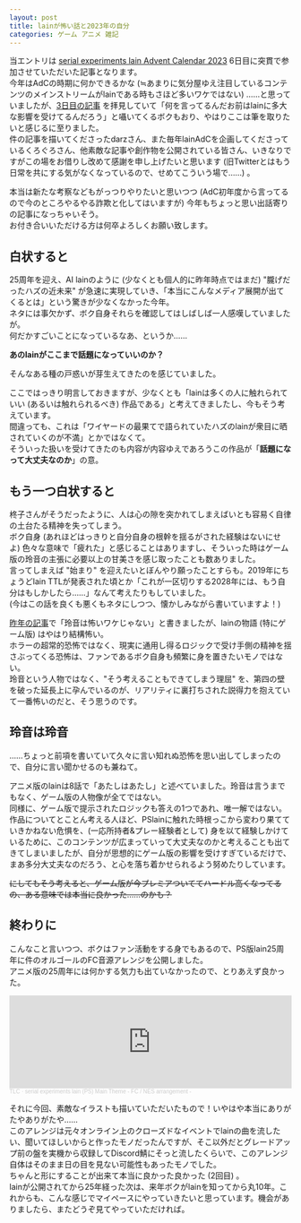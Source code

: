 ```yaml
---
layout: post
title: lainが怖い話と2023年の自分
categories: ゲーム アニメ 雑記
---
```


当エントリは [serial experiments lain Advent Calendar 2023][Ref1] 6日目に突貫で参加させていただいた記事となります。  
今年はAdCの時期に何かできるかな (≒あまりに気分屋ゆえ注目しているコンテンツのメインストリームがlainである時もさほど多いワケではない) ……と思っていましたが、[3日目の記事][Ref2] を拝見していて「何を言ってるんだお前はlainに多大な影響を受けてるんだろう」と囁いてくるボクもおり、やはりここは筆を取りたいと感じるに至りました。  
件の記事を描いてくださったdarzさん、また毎年lainAdCを企画してくださっているくろぐろさん、他素敵な記事や創作物を公開されている皆さん、いきなりですがこの場をお借りし改めて感謝を申し上げたいと思います (旧Twitterとはもう日常を共にする気がなくなっているので、せめてこういう場で……) 。

本当は新たな考察などもがっつりやりたいと思いつつ (AdC初年度から言ってるので今のところやるやる詐欺と化してはいますが) 今年もちょっと思い出話寄りの記事になっちゃいそう。  
お付き合いいただける方は何卒よろしくお願い致します。

## 白状すると

25周年を迎え、AI lainのように (少なくとも個人的に昨年時点ではまだ) "朧げだったハズの近未来" が急速に実現していき、「本当にこんなメディア展開が出てくるとは」という驚きが少なくなかった今年。  
ネタには事欠かず、ボク自身それらを確認してはしばしば一人感嘆していましたが。  
何だかすごいことになっているなあ、というか……

**あのlainがここまで話題になっていいのか？**

そんなある種の戸惑いが芽生えてきたのを感じていました。

ここではっきり明言しておきますが、少なくとも「lainは多くの人に触れられていい (あるいは触れられるべき) 作品である」と考えてきましたし、今もそう考えています。  
間違っても、これは「ワイヤードの最果てで語られていたハズのlainが衆目に晒されていくのが不満」とかではなくて。  
そういった扱いを受けてきたのも内容が内容ゆえであろうこの作品が「**話題になって大丈夫なのか**」の意。

## もう一つ白状すると

柊子さんがそうだったように、人は心の隙を突かれてしまえばいとも容易く自律の土台たる精神を失ってしまう。  
ボク自身 (あれほどはっきりと自分自身の根幹を揺るがされた経験はないにせよ) 色々な意味で「疲れた」と感じることはありますし、そういった時はゲーム版の玲音の主張に必要以上の甘美さを感じ取ったことも数ありました。  
言ってしまえば "始まり" を迎えたいとぼんやり願ったことすらも。2019年にちょうどlain TTLが発表された頃とか「これが一区切りする2028年には、もう自分はもしかしたら……」なんて考えたりもしていました。  
(今はこの話を良くも悪くもネタにしつつ、懐かしみながら書いていますよ！)

[昨年の記事][Ref3]で「玲音は怖いワケじゃない」と書きましたが、lainの物語 (特にゲーム版) はやはり結構怖い。  
ホラーの超常的恐怖ではなく、現実に通用し得るロジックで受け手側の精神を揺さぶってくる恐怖は、ファンであるボク自身も頻繁に身を置きたいモノではない。  
玲音という人物ではなく、"そう考えることもできてしまう理屈" を、第四の壁を破った延長上に孕んでいるのが、リアリティに裏打ちされた説得力を抱えていて一番怖いのだと、そう思うのです。

## 玲音は玲音

……ちょっと前項を書いていて久々に言い知れぬ恐怖を思い出してしまったので、自分に言い聞かせるのも兼ねて。

アニメ版のlainは8話で「あたしはあたし」と述べていました。玲音は言うまでもなく、ゲーム版の人物像が全てではない。  
同様に、ゲーム版で提示されたロジックも答えの1つであれ、唯一解ではない。  
作品についてとことん考える人ほど、PSlainに触れた時根っこから変わり果てていきかねない危惧を、(一応所持者&プレー経験者として) 身を以て経験しかけているために、このコンテンツが広まっていって大丈夫なのかと考えることも出てきてしまいましたが、自分が思想的にゲーム版の影響を受けすぎているだけで、まあ多分大丈夫なのだろう、と心を落ち着かせられるよう努めたりしています。

~~にしてもそう考えると、ゲーム版が今プレミアついててハードル高くなってるの、ある意味では本当に良かった……のかも？~~

## 終わりに

こんなこと言いつつ、ボクはファン活動をする身でもあるので、PS版lain25周年に件のオルゴールのFC音源アレンジを公開しました。  
アニメ版の25周年には何かする気力も出ていなかったので、とりあえず良かった。

<iframe width="100%" height="166" scrolling="no" frameborder="no" allow="autoplay" src="https://w.soundcloud.com/player/?url=https%3A//api.soundcloud.com/tracks/1674382227&color=%23ff5500&auto_play=false&hide_related=false&show_comments=true&show_user=true&show_reposts=false&show_teaser=true"></iframe><div style="font-size: 10px; color: #cccccc;line-break: anywhere;word-break: normal;overflow: hidden;white-space: nowrap;text-overflow: ellipsis; font-family: Interstate,Lucida Grande,Lucida Sans Unicode,Lucida Sans,Garuda,Verdana,Tahoma,sans-serif;font-weight: 100;"><a href="https://soundcloud.com/tlcmany" title="TLC" target="_blank" style="color: #cccccc; text-decoration: none;">TLC</a> · <a href="https://soundcloud.com/tlcmany/serial-experiments-lain-ps-main-theme-fc-nes-arrangement" title="serial experiments lain (PS) Main Theme - FC / NES arrangement -" target="_blank" style="color: #cccccc; text-decoration: none;">serial experiments lain (PS) Main Theme - FC / NES arrangement -</a></div>

それに今回、素敵なイラストも描いていただいたもので！いやはや本当にありがたやありがたや……  
このアレンジは元々オンライン上のクローズドなイベントでlainの曲を流したい、聞いてほしいからと作ったモノだったんですが、そこ以外だとグレードアップ前の盤を実機から収録してDiscord鯖にそっと流したくらいで、このアレンジ自体はそのまま日の目を見ない可能性もあったモノでした。  
ちゃんと形にすることが出来て本当に良かった良かった (2回目) 。  
lainが公開されてから25年経った次は、来年ボクがlainを知ってから丸10年。これからも、こんな感じでマイペースにやっていきたいと思っています。機会がありましたら、またどうぞ見てやっていただければ。

[Ref1]: https://adventar.org/calendars/8927
[Ref2]: https://note.com/darz/n/n21d787b46032
[Ref3]: /2022-12-04-videogame/
